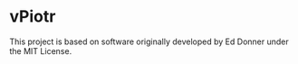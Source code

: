 # vPiotr
This project is based on software originally developed by Ed Donner under the MIT License.
